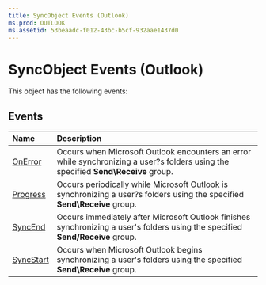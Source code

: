 ```yaml
---
title: SyncObject Events (Outlook)
ms.prod: OUTLOOK
ms.assetid: 53beaadc-f012-43bc-b5cf-932aae1437d0
---
```



# SyncObject Events (Outlook)
This object has the following events:

## Events



|**Name**|**Description**|
|:-----|:-----|
|[OnError](syncobject-onerror-event-outlook.md)|Occurs when Microsoft Outlook encounters an error while synchronizing a user?s folders using the specified  **Send\Receive** group.|
|[Progress](syncobject-progress-event-outlook.md)|Occurs periodically while Microsoft Outlook is synchronizing a user?s folders using the specified  **Send\Receive** group.|
|[SyncEnd](syncobject-syncend-event-outlook.md)|Occurs immediately after Microsoft Outlook finishes synchronizing a user's folders using the specified  **Send/Receive** group.|
|[SyncStart](syncobject-syncstart-event-outlook.md)|Occurs when Microsoft Outlook begins synchronizing a user's folders using the specified  **Send\Receive** group.|

